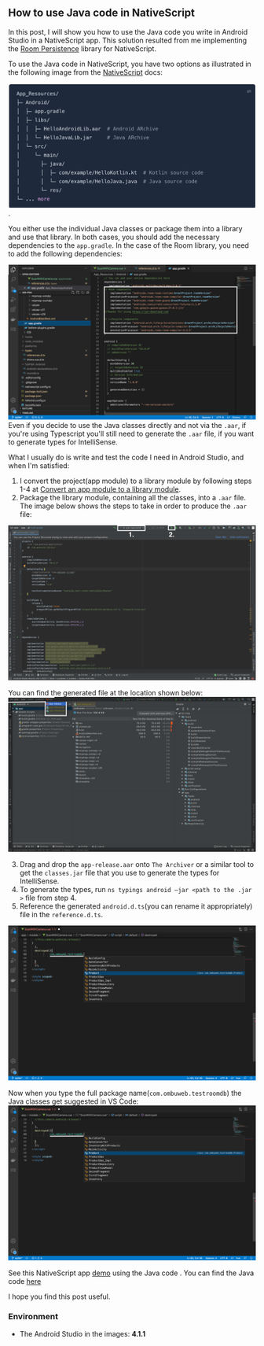 ## How to use Java code in NativeScript

In this post, I will show you how to use the Java code you write in Android Studio in a NativeScript app. This solution resulted from me implementing the [Room Persistence](https://developer.android.com/jetpack/androidx/releases/room) library for NativeScript.

To use the Java code in NativeScript, you have two options as illustrated in the following image from the [NativeScript](https://docs.nativescript.org/app-resources.html#adding-native-code-to-an-application) docs:

![native-code-location.png](assets/how-to-use-java-in-nativescript/native-code-location.png).

You either use the individual Java classes or package them into a library and use that library. In both cases, you should add the necessary dependencies to the ```app.gradle```. In the case of the Room library, you need to add the following dependencies:

![app-gradle.png](assets/how-to-use-java-in-nativescript/app-gradle.png)
Even if you decide to use the Java classes directly and not via the ```.aar```, if you're using Typescript you'll still need to generate the ```.aar``` file, if you want to generate types for IntelliSense.

What I usually do is write and test the code I need in Android Studio, and when I'm satisfied:
1. I convert the project(app module) to a library module by following steps 1-4 at [Convert an app module to a library module](https://developer.android.com/studio/projects/android-library#Convert).
2. Package the library module, containing all the classes, into a ```.aar``` file. The image below shows the steps to take in order to produce the ```.aar``` file:

![create-aar-file.png](assets/how-to-use-java-in-nativescript/create-aar-file2.png)

 You can find the generated file at the location shown below:
![aar-file-location.png](assets/how-to-use-java-in-nativescript/aar-file-location.png)

3. Drag and drop the ```app-release.aar``` onto ```The Archiver``` or a similar tool to get the ```classes.jar``` file that you use to generate the types for IntelliSense.
4. To generate the types, run ```ns typings android –jar <path to the .jar >``` file from step 4.
5. Reference the generated ```android.d.ts```(you can rename it appropriately) file in the ```reference.d.ts```. 

![reference-types.png](assets/how-to-use-java-in-nativescript/reference-types.png)

Now when you type the full package name(```com.ombuweb.testroomdb```) the Java classes get suggested in VS Code: 
![IntelliSense-in-action.png](assets/how-to-use-java-in-nativescript/IntelliSense-in-action.png)

See this NativeScript app [demo](https://github.com/Ombuweb/testApp.git) using the Java code . You can find the Java code [here](https://github.com/Ombuweb/test-roomdatabase.git)

I hope you find this post useful.

### Environment
* The Android Studio in the images: **4.1.1**
